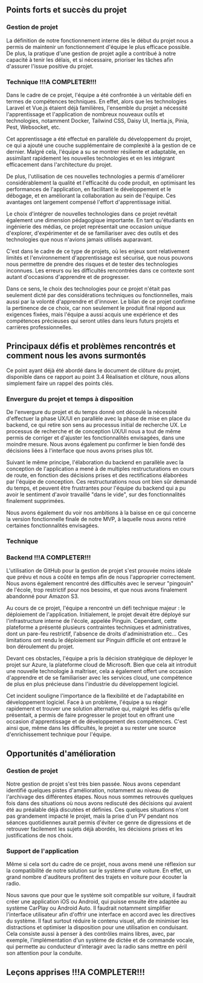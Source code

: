 ## Points forts et succès du projet

### Gestion de projet

La définition de notre fonctionnement interne dès le début du projet nous a permis de maintenir un fonctionnement d'équipe le plus efficace possible. De plus, la pratique d'une gestion de projet agile a contribué à notre capacité à tenir les délais, et si nécessaire, prioriser les tâches afin d'assurer l'issue positive du projet. 

### Technique !!!A COMPLETER!!!
Dans le cadre de ce projet, l'équipe a été confrontée à un véritable défi en termes de compétences techniques. En effet, alors que les technologies Laravel et Vue.js étaient déjà familières, l'ensemble du projet a nécessité l'apprentissage et l'application de nombreux nouveaux outils et technologies, notamment Docker, Tailwind CSS, Daisy UI, Inertia.js, Pinia, Pest, Websocket, etc.

Cet apprentissage a été effectué en parallèle du développement du projet, ce qui a ajouté une couche supplémentaire de complexité à la gestion de ce dernier. Malgré cela, l'équipe a su se montrer résiliente et adaptable, en assimilant rapidement les nouvelles technologies et en les intégrant efficacement dans l'architecture du projet.

De plus, l'utilisation de ces nouvelles technologies a permis d'améliorer considérablement la qualité et l'efficacité du code produit, en optimisant les performances de l'application, en facilitant le développement et le débogage, et en améliorant la collaboration au sein de l'équipe. Ces avantages ont largement compensé l'effort d'apprentissage initial.

Le choix d'intégrer de nouvelles technologies dans ce projet revêtait également une dimension pédagogique importante. En tant qu'étudiants en ingénierie des médias, ce projet représentait une occasion unique d'explorer, d'expérimenter et de se familiariser avec des outils et des technologies que nous n'avions jamais utilisés auparavant.

C'est dans le cadre de ce type de projets, où les enjeux sont relativement limités et l'environnement d'apprentissage est sécurisé, que nous pouvons nous permettre de prendre des risques et de tester des technologies inconnues. Les erreurs ou les difficultés rencontrées dans ce contexte sont autant d'occasions d'apprendre et de progresser.

Dans ce sens, le choix des technologies pour ce projet n'était pas seulement dicté par des considérations techniques ou fonctionnelles, mais aussi par la volonté d'apprendre et d'innover. Le bilan de ce projet confirme la pertinence de ce choix, car non seulement le produit final répond aux exigences fixées, mais l'équipe a aussi acquis une expérience et des compétences précieuses qui seront utiles dans leurs futurs projets et carrières professionnelles.

## Principaux défis et problèmes rencontrés et comment nous les avons surmontés

Ce point ayant déjà été abordé dans le document de clôture du projet, disponible dans ce rapport au point 3.4 Réalisation et clôture, nous allons simplement faire un rappel des points clés. 

### Envergure du projet et temps à disposition

De l'envergure du projet et du temps donné ont découlé la nécessité d'effectuer la phase UX/UI en parallèle avec la phase de mise en place du backend, ce qui retire son sens au processus initial de recherche UX. Le processus de recherche et de conception UX/UI nous a tout de même permis de corriger et d'ajuster les fonctionnalités envisagées, dans une moindre mesure. Nous avons également pu confirmer le bien fondé des décisions liées à l'interface que nous avons prises plus tôt. 

Suivant le même principe, l'élaboration du backend en parallèle avec la conception de l'application a mené à de multiples restructurations en cours de route, en fonction des décisions prises et des rectifications élaborées par l'équipe de conception. Ces restructurations nous ont bien sûr demandé du temps, et peuvent être frustrantes pour l'équipe du backend qui a pu avoir le sentiment d'avoir travaillé "dans le vide", sur des fonctionnalités finalement supprimées.

Nous avons également du voir nos ambitions à la baisse en ce qui concerne la version fonctionnelle finale de notre MVP, à laquelle nous avons retiré certaines fonctionnalités envisagées. 

### Technique

### Backend !!!A COMPLETER!!!
L'utilisation de GitHub pour la gestion de projet s'est prouvée moins idéale que prévu et nous a coûté en temps afin de nous l'approprier correctement. Nous avons également rencontré des difficultés avec le serveur "pingouin" de l'école, trop restrictif pour nos besoins, et que nous avons finalement abandonné pour Amazon S3.

Au cours de ce projet, l'équipe a rencontré un défi technique majeur : le déploiement de l'application. Initialement, le projet devait être déployé sur l'infrastructure interne de l'école, appelée Pinguin. Cependant, cette plateforme a présenté plusieurs contraintes techniques et administratives, dont un pare-feu restrictif, l'absence de droits d'administration etc... Ces limitations ont rendu le déploiement sur Pinguin difficile et ont entravé le bon déroulement du projet.

Devant ces obstacles, l'équipe a pris la décision stratégique de déployer le projet sur Azure, la plateforme cloud de Microsoft. Bien que cela ait introduit une nouvelle technologie à maîtriser, cela a également offert une occasion d'apprendre et de se familiariser avec les services cloud, une compétence de plus en plus précieuse dans l'industrie du développement logiciel.

Cet incident souligne l'importance de la flexibilité et de l'adaptabilité en développement logiciel. Face à un problème, l'équipe a su réagir rapidement et trouver une solution alternative qui, malgré les défis qu'elle présentait, a permis de faire progresser le projet tout en offrant une occasion d'apprentissage et de développement des compétences. C'est ainsi que, même dans les difficultés, le projet a su rester une source d'enrichissement technique pour l'équipe.

## Opportunités d'amélioration

### Gestion de projet

Notre gestion de projet s'est très bien passée. Nous avons cependant identifié quelques pistes d'amélioration, notamment au niveau de l'archivage des différentes étapes. Nous nous sommes retrouvés quelques fois dans des situations où nous avons rediscuté des décisions qui avaient été au préalable déjà discutées et définies. Ces quelques situations n'ont pas grandement impacté le projet, mais la prise d'un PV pendant nos séances quotidiennes aurait permis d'éviter ce genre de digressions et de retrouver facilement les sujets déjà abordés, les décisions prises et les justifications de nos choix. 

### Support de l'application

Même si cela sort du cadre de ce projet, nous avons mené une réflexion sur la compatibilité de notre solution sur le système d'une voiture. En effet, un grand nombre d'auditeurs profitent des trajets en voiture pour écouter la radio. 

Nous savons que pour que le système soit compatible sur voiture, il faudrait créer une application iOS ou Android, qui puisse ensuite être adaptée au système CarPlay ou Android Auto. Il faudrait notamment simplifier l'interface utilisateur afin d'offrir une interface en accord avec les directives du système. Il faut surtout réduire le contenu visuel, afin de minimiser les distractions et optimiser la disposition pour une utilisation en conduisant. Cela consiste aussi à penser à des contrôles mains libres, avec, par exemple, l'implémentation d'un système de dictée et de commande vocale, qui permette au conducteur d'interagir avec la radio sans mettre en péril son attention pour la conduite. 

## Leçons apprises !!!A COMPLETER!!!
